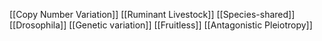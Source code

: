 [[Copy Number Variation]]
[[Ruminant Livestock]]
[[Species-shared]]
[[Drosophila]]
[[Genetic variation]]
[[Fruitless]]
[[Antagonistic Pleiotropy]]
